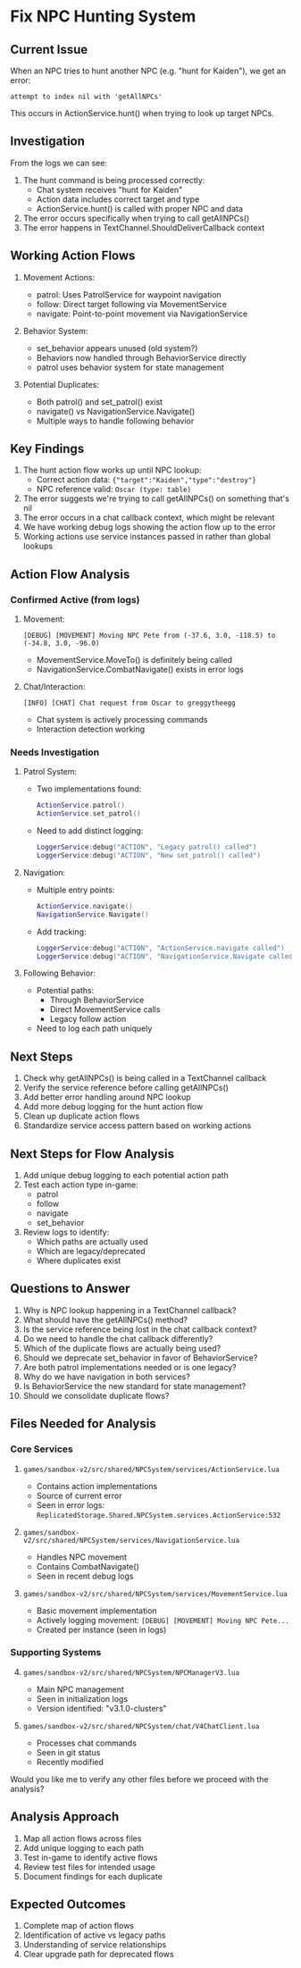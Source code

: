 # Fix NPC Hunting System

## Current Issue
When an NPC tries to hunt another NPC (e.g. "hunt for Kaiden"), we get an error:
```
attempt to index nil with 'getAllNPCs'
```

This occurs in ActionService.hunt() when trying to look up target NPCs.

## Investigation
From the logs we can see:
1. The hunt command is being processed correctly:
   - Chat system receives "hunt for Kaiden"
   - Action data includes correct target and type
   - ActionService.hunt() is called with proper NPC and data
2. The error occurs specifically when trying to call getAllNPCs()
3. The error happens in TextChannel.ShouldDeliverCallback context

## Working Action Flows
1. Movement Actions:
   - patrol: Uses PatrolService for waypoint navigation
   - follow: Direct target following via MovementService
   - navigate: Point-to-point movement via NavigationService

2. Behavior System:
   - set_behavior appears unused (old system?)
   - Behaviors now handled through BehaviorService directly
   - patrol uses behavior system for state management

3. Potential Duplicates:
   - Both patrol() and set_patrol() exist
   - navigate() vs NavigationService.Navigate()
   - Multiple ways to handle following behavior

## Key Findings
1. The hunt action flow works up until NPC lookup:
   - Correct action data: `{"target":"Kaiden","type":"destroy"}`
   - NPC reference valid: `Oscar (type: table)`
2. The error suggests we're trying to call getAllNPCs() on something that's nil
3. The error occurs in a chat callback context, which might be relevant
4. We have working debug logs showing the action flow up to the error
5. Working actions use service instances passed in rather than global lookups

## Action Flow Analysis

### Confirmed Active (from logs)
1. Movement:
   ```
   [DEBUG] [MOVEMENT] Moving NPC Pete from (-37.6, 3.0, -118.5) to (-34.8, 3.0, -96.0)
   ```
   - MovementService.MoveTo() is definitely being called
   - NavigationService.CombatNavigate() exists in error logs

2. Chat/Interaction:
   ```
   [INFO] [CHAT] Chat request from Oscar to greggytheegg
   ```
   - Chat system is actively processing commands
   - Interaction detection working

### Needs Investigation
1. Patrol System:
   - Two implementations found:
     ```lua
     ActionService.patrol()
     ActionService.set_patrol()
     ```
   - Need to add distinct logging:
     ```lua
     LoggerService:debug("ACTION", "Legacy patrol() called")
     LoggerService:debug("ACTION", "New set_patrol() called")
     ```

2. Navigation:
   - Multiple entry points:
     ```lua
     ActionService.navigate()
     NavigationService.Navigate()
     ```
   - Add tracking:
     ```lua
     LoggerService:debug("ACTION", "ActionService.navigate called")
     LoggerService:debug("ACTION", "NavigationService.Navigate called")
     ```

3. Following Behavior:
   - Potential paths:
     - Through BehaviorService
     - Direct MovementService calls
     - Legacy follow action
   - Need to log each path uniquely

## Next Steps
1. Check why getAllNPCs() is being called in a TextChannel callback
2. Verify the service reference before calling getAllNPCs()
3. Add better error handling around NPC lookup
4. Add more debug logging for the hunt action flow
5. Clean up duplicate action flows
6. Standardize service access pattern based on working actions

## Next Steps for Flow Analysis
1. Add unique debug logging to each potential action path
2. Test each action type in-game:
   - patrol
   - follow
   - navigate
   - set_behavior
3. Review logs to identify:
   - Which paths are actually used
   - Which are legacy/deprecated
   - Where duplicates exist

## Questions to Answer
1. Why is NPC lookup happening in a TextChannel callback?
2. What should have the getAllNPCs() method?
3. Is the service reference being lost in the chat callback context?
4. Do we need to handle the chat callback differently?
5. Which of the duplicate flows are actually being used?
6. Should we deprecate set_behavior in favor of BehaviorService?
7. Are both patrol implementations needed or is one legacy?
8. Why do we have navigation in both services?
9. Is BehaviorService the new standard for state management?
10. Should we consolidate duplicate flows?

## Files Needed for Analysis

### Core Services
1. `games/sandbox-v2/src/shared/NPCSystem/services/ActionService.lua`
   - Contains action implementations
   - Source of current error
   - Seen in error logs: `ReplicatedStorage.Shared.NPCSystem.services.ActionService:532`

2. `games/sandbox-v2/src/shared/NPCSystem/services/NavigationService.lua`
   - Handles NPC movement
   - Contains CombatNavigate()
   - Seen in recent debug logs

3. `games/sandbox-v2/src/shared/NPCSystem/services/MovementService.lua`
   - Basic movement implementation
   - Actively logging movement: `[DEBUG] [MOVEMENT] Moving NPC Pete...`
   - Created per instance (seen in logs)

### Supporting Systems
4. `games/sandbox-v2/src/shared/NPCSystem/NPCManagerV3.lua`
   - Main NPC management
   - Seen in initialization logs
   - Version identified: "v3.1.0-clusters"

5. `games/sandbox-v2/src/shared/NPCSystem/chat/V4ChatClient.lua`
   - Processes chat commands
   - Seen in git status
   - Recently modified

Would you like me to verify any other files before we proceed with the analysis?

## Analysis Approach
1. Map all action flows across files
2. Add unique logging to each path
3. Test in-game to identify active flows
4. Review test files for intended usage
5. Document findings for each duplicate

## Expected Outcomes
1. Complete map of action flows
2. Identification of active vs legacy paths
3. Understanding of service relationships
4. Clear upgrade path for deprecated flows 